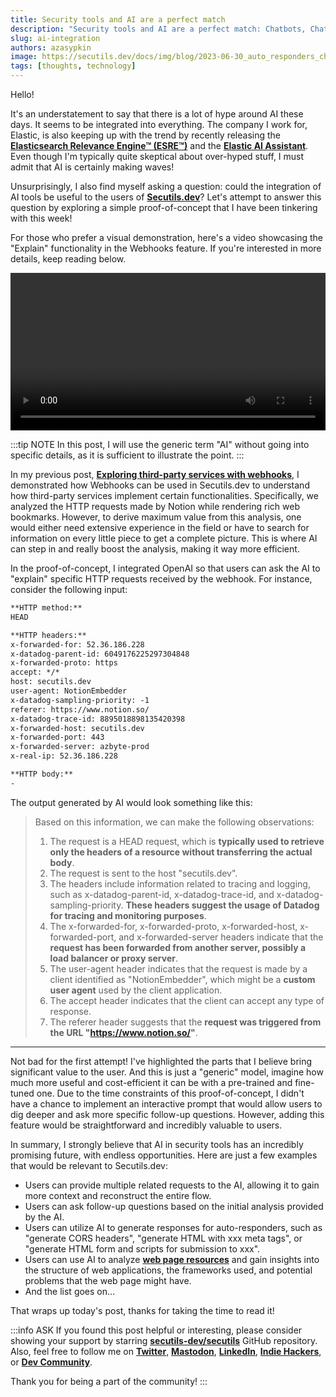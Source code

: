 ```yaml
---
title: Security tools and AI are a perfect match
description: "Security tools and AI are a perfect match: Chatbots, ChatGPT, and LLM."
slug: ai-integration
authors: azasypkin
image: https://secutils.dev/docs/img/blog/2023-06-30_auto_responders_chat_gpt.png
tags: [thoughts, technology]
---
```

Hello!

It's an understatement to say that there is a lot of hype around AI these days. It seems to be integrated into everything. The company I work for, Elastic, is also keeping up with the trend by recently releasing the [**Elasticsearch Relevance Engine™ (ESRE™)**](https://www.elastic.co/blog/may-2023-launch-announcement) and the [**Elastic AI Assistant**](https://www.elastic.co/blog/introducing-elastic-ai-assistant). Even though I'm typically quite skeptical about over-hyped stuff, I must admit that AI is certainly making waves!

Unsurprisingly, I also find myself asking a question: could the integration of AI tools be useful to the users of [**Secutils.dev**](https://secutils.dev)? Let's attempt to answer this question by exploring a simple proof-of-concept that I have been tinkering with this week!

<!--truncate-->

For those who prefer a visual demonstration, here's a video showcasing the "Explain" functionality in the Webhooks feature. If you're interested in more details, keep reading below.

<video controls preload="metadata" width="100%">
  <source src="../video/blog/2023-06-30_auto_responders_chat_gpt.webm" type="video/webm" />
  <source src="../video/blog/2023-06-30_auto_responders_chat_gpt.mp4" type="video/mp4" />
</video>

:::tip NOTE
In this post, I will use the generic term "AI" without going into specific details, as it is sufficient to illustrate the point.
:::

In my previous post, [**Exploring third-party services with webhooks**](https://secutils.dev/docs/blog/exploring-services-with-webhooks), I demonstrated how Webhooks can be used in Secutils.dev to understand how third-party services implement certain functionalities. Specifically, we analyzed the HTTP requests made by Notion while rendering rich web bookmarks. However, to derive maximum value from this analysis, one would either need extensive experience in the field or have to search for information on every little piece to get a complete picture. This is where AI can step in and really boost the analysis, making it way more efficient.

In the proof-of-concept, I integrated OpenAI so that users can ask the AI to "explain" specific HTTP requests received by the webhook. For instance, consider the following input:
```markdown
**HTTP method:** 
HEAD

**HTTP headers:**
x-forwarded-for: 52.36.186.228
x-datadog-parent-id: 6049176225297304848
x-forwarded-proto: https
accept: */*
host: secutils.dev
user-agent: NotionEmbedder
x-datadog-sampling-priority: -1
referer: https://www.notion.so/
x-datadog-trace-id: 8895018898135420398
x-forwarded-host: secutils.dev
x-forwarded-port: 443
x-forwarded-server: azbyte-prod
x-real-ip: 52.36.186.228

**HTTP body:**
-
```
The output generated by AI would look something like this:
> Based on this information, we can make the following observations:
> 1. The request is a HEAD request, which is **typically used to retrieve only the headers of a resource without transferring the actual body**.
> 2. The request is sent to the host "secutils.dev".
> 3. The headers include information related to tracing and logging, such as x-datadog-parent-id, x-datadog-trace-id, and x-datadog-sampling-priority. **These headers suggest the usage of Datadog for tracing and monitoring purposes**.
> 4. The x-forwarded-for, x-forwarded-proto, x-forwarded-host, x-forwarded-port, and x-forwarded-server headers indicate that the **request has been forwarded from another server, possibly a load balancer or proxy server**.
> 5. The user-agent header indicates that the request is made by a client identified as "NotionEmbedder", which might be a **custom user agent** used by the client application.
> 6. The accept header indicates that the client can accept any type of response.
> 7. The referer header suggests that the **request was triggered from the URL "https://www.notion.so/"**.
---

Not bad for the first attempt! I've highlighted the parts that I believe bring significant value to the user. And this is just a "generic" model, imagine how much more useful and cost-efficient it can be with a pre-trained and fine-tuned one. Due to the time constraints of this proof-of-concept, I didn't have a chance to implement an interactive prompt that would allow users to dig deeper and ask more specific follow-up questions. However, adding this feature would be straightforward and incredibly valuable to users.

In summary, I strongly believe that AI in security tools has an incredibly promising future, with endless opportunities. Here are just a few examples that would be relevant to Secutils.dev:

* Users can provide multiple related requests to the AI, allowing it to gain more context and reconstruct the entire flow.
* Users can ask follow-up questions based on the initial analysis provided by the AI.
* Users can utilize AI to generate responses for auto-responders, such as "generate CORS headers", "generate HTML with xxx meta tags", or "generate HTML form and scripts for submission to xxx".
* Users can use AI to analyze [**web page resources**](https://secutils.dev/docs/blog/q2-2023-update-resources-tracker) and gain insights into the structure of web applications, the frameworks used, and potential problems that the web page might have.
* And the list goes on…

That wraps up today's post, thanks for taking the time to read it!

:::info ASK
If you found this post helpful or interesting, please consider showing your support by starring [**secutils-dev/secutils**](https://github.com/secutils-dev/secutils) GitHub repository. Also, feel free to follow me on [**Twitter**](https://twitter.com/aleh_zasypkin), [**Mastodon**](https://infosec.exchange/@azasypkin), [**LinkedIn**](https://www.linkedin.com/in/azasypkin/), [**Indie Hackers**](https://www.indiehackers.com/azasypkin/history), or [**Dev Community**](https://dev.to/azasypkin).

Thank you for being a part of the community!
:::
